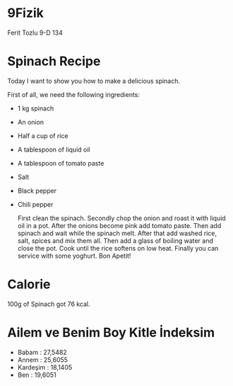 # 9Fizik

Ferit Tozlu   9-D    134

# Spinach Recipe

Today I want to show you how to make a delicious spinach.

First of all, we need the following ingredients:

* 1 kg spinach
* An onion
* Half a cup of rice
* A tablespoon of liquid oil
* A tablespoon of tomato paste
* Salt
* Black pepper
* Chili pepper

   First clean the spinach. Secondly chop the onion and roast it with liquid oil in a pot. After the onions become pink add tomato paste. Then add spinach and wait while the spinach melt. After that add washed rice, salt, spices and mix them all. Then add a glass of boiling water and close the pot. Cook until the rice softens on low heat. Finally you can service with some yoghurt.
Bon Apetit!

# Calorie

100g of Spinach got 76 kcal.

# Ailem ve Benim Boy Kitle İndeksim

* Babam : 27,5482
* Annem : 25,6055
* Kardeşim : 18,1405
* Ben : 19,6051


